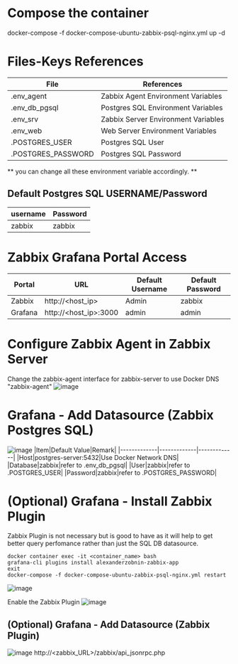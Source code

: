 # Compose the container
docker-compose -f docker-compose-ubuntu-zabbix-psql-nginx.yml up -d

# Files-Keys References
| File  | References |
| ------------- | ------------- |
| .env_agent  | Zabbix Agent Environment Variables |
| .env_db_pgsql  | Postgres SQL Environment Variables  |
| .env_srv  | Zabbix Server Environment Variables  |
| .env_web  | Web Server Environment Variables  |
| .POSTGRES_USER  | Postgres SQL User  |
| .POSTGRES_PASSWORD  | Postgres SQL Password  |

** you can change all these environment variable accordingly. **

## Default Postgres SQL USERNAME/Password
|username|Password|
|-------------|-------------|
|zabbix|zabbix|

# Zabbix Grafana Portal Access
|Portal|URL|Default Username|Default Password|
|-------------|-------------|-------------|-------------|
|Zabbix|http://<host_ip>|Admin|zabbix|
|Grafana|http://<host_ip>:3000|admin|admin|

# Configure Zabbix Agent in Zabbix Server
Change the zabbix-agent interface for zabbix-server to use Docker DNS "zabbix-agent"
![image](https://user-images.githubusercontent.com/83763465/130350449-f5f08b5e-d383-4d40-8d99-87383d55ea36.png)

# Grafana - Add Datasource (Zabbix Postgres SQL)
![image](https://user-images.githubusercontent.com/83763465/130351548-d9263593-3d44-4ea0-8c02-2eaebc4fa72d.png)
|Item|Default Value|Remark|
|-------------|-------------|-------------|
|Host|postgres-server:5432|Use Docker Network DNS|
|Database|zabbix|refer to .env_db_pgsql|
|User|zabbix|refer to .POSTGRES_USER|
|Password|zabbix|refer to .POSTGRES_PASSWORD|

# (Optional) Grafana - Install Zabbix Plugin
Zabbix Plugin is not necessary but is good to have as it will help to get better query perfomance rather than just the SQL DB datasource. 
```
docker container exec -it <container_name> bash
grafana-cli plugins install alexanderzobnin-zabbix-app
exit
docker-compose -f docker-compose-ubuntu-zabbix-psql-nginx.yml restart
```
![image](https://user-images.githubusercontent.com/83763465/130351264-1b8f07c8-90f6-40b7-9c37-9f47126351e6.png)

Enable the Zabbix Plugin
![image](https://user-images.githubusercontent.com/83763465/130352088-80764336-ac22-47cd-a2d7-016e600f76d8.png)


## (Optional) Grafana - Add Datasource (Zabbix Plugin) 

![image](https://user-images.githubusercontent.com/83763465/130352186-387ca46a-e2bc-4a20-8820-a769ae76c486.png)
http://<zabbix_URL>/zabbix/api_jsonrpc.php


